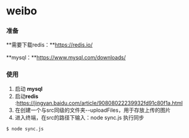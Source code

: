 # weibo

### 准备

**需要下载redis：**https://redis.io/

**mysql：**https://www.mysql.com/downloads/

### 使用

1. 启动 **mysql**
2. 启动**redis** :https://jingyan.baidu.com/article/90808022239932fd91c80f1a.html
3. 在创建一个与src同级的文件夹--uploadFiles，用于存放上传的图片
4. 进入终端，在src的路径下输入：node sync.js 执行同步

```cmd
$ node sync.js
```

